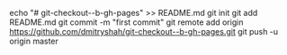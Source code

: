 echo "# git-checkout--b-gh-pages" >> README.md
git init
git add README.md
git commit -m "first commit"
git remote add origin https://github.com/dmitryshah/git-checkout--b-gh-pages.git
git push -u origin master
